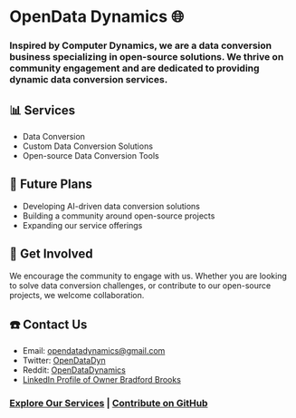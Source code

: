 # OpenData Dynamics :globe_with_meridians:

### Inspired by Computer Dynamics, we are a data conversion business specializing in open-source solutions. We thrive on community engagement and are dedicated to providing dynamic data conversion services.

## :bar_chart: Services
- Data Conversion
- Custom Data Conversion Solutions
- Open-source Data Conversion Tools

## :rocket: Future Plans
- Developing AI-driven data conversion solutions
- Building a community around open-source projects
- Expanding our service offerings

## :handshake: Get Involved
We encourage the community to engage with us. Whether you are looking to solve data conversion challenges, or contribute to our open-source projects, we welcome collaboration.

## :phone: Contact Us
- Email: opendatadynamics@gmail.com
- Twitter: [OpenDataDyn](https://twitter.com/OpenDataDyn)
- Reddit: [OpenDataDynamics](https://www.reddit.com/user/OpenDataDynamics)
- [LinkedIn Profile of Owner Bradford Brooks](https://www.linkedin.com/in/bradford-brooks-510124297)

### [Explore Our Services](https://twitter.com/OpenDataDyn) | [Contribute on GitHub](#)
